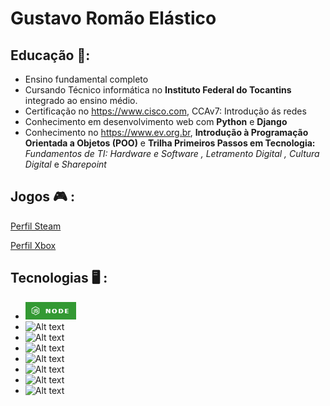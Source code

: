 # Gustavo Romão Elástico 
## Educação 📖:
- Ensino fundamental completo
- Cursando Técnico informática no **Instituto Federal do Tocantins**  integrado ao ensino médio.
- Certificação no https://www.cisco.com, CCAv7: Introdução ás redes
- Conhecimento em desenvolvimento web com **Python** e **Django**
- Conhecimento no https://www.ev.org.br, **Introdução à Programação Orientada a Objetos (POO)** e **Trilha Primeiros Passos em Tecnologia:** *Fundamentos de TI: Hardware e Software , Letramento Digital , Cultura Digital* e *Sharepoint*

## Jogos 🎮 :
[Perfil Steam](https://exemplo.com/)

[Perfil Xbox](https://exemplo.com/)

## Tecnologias 🖥️ : 

- ![Alt text](image.png) 
- ![Alt text](https://camo.githubusercontent.com/d1085fd2ee9197e15e35287e738a8ea0bce2b5e3daea72bd843a58de20119204/68747470733a2f2f696d672e736869656c64732e696f2f62616467652f432532422532422d2532333030353939433f7374796c653d666f722d7468652d6261646765266c6f676f3d63253242253242) 
- ![Alt text](https://camo.githubusercontent.com/295dbaad3785d936c2c517384c79ea677c44d07f73eb556d289621de6b936ddd/68747470733a2f2f696d672e736869656c64732e696f2f62616467652f507974686f6e2d2532333337373641423f7374796c653d666f722d7468652d6261646765266c6f676f3d707974686f6e266c6f676f436f6c6f723d7768697465)
- ![Alt text](https://camo.githubusercontent.com/dc18af9e84a32b0917600f45b2d93163e54f0c83fefbd1e4cf5d5c0de705f9d5/68747470733a2f2f696d672e736869656c64732e696f2f62616467652f4a6176612d6f72616e67657265643f7374796c653d666f722d7468652d6261646765266c6f676f3d636f66666565736372697074266c6f676f436f6c6f723d7768697465) 
- ![Alt text](https://camo.githubusercontent.com/53e24eddae0b410d3273dc46fc3eb20bdbf62e01cc01823d94587469950c5bf2/68747470733a2f2f696d672e736869656c64732e696f2f62616467652f68746d6c2d2532334533344632363f7374796c653d666f722d7468652d6261646765266c6f676f3d68746d6c35266c6f676f436f6c6f723d7768697465) 
- ![Alt text](https://camo.githubusercontent.com/1784ff5b3e82ceaa768e6e6bc10172fad7227d403ecbdfe683474522a9aef8d8/68747470733a2f2f696d672e736869656c64732e696f2f62616467652f6373732d2532333135373242363f7374796c653d666f722d7468652d6261646765266c6f676f3d63737333266c6f676f436f6c6f723d7768697465)
- ![Alt text](https://camo.githubusercontent.com/a4c6b399f4c8ee86bcc09d2d1a91777871702a7df5917329b000787c286659ae/68747470733a2f2f696d672e736869656c64732e696f2f62616467652f4a532d2532334637444631453f7374796c653d666f722d7468652d6261646765266c6f676f3d6a617661736372697074266c6f676f436f6c6f723d626c61636b)
- ![Alt text](https://camo.githubusercontent.com/81a9b26a5603928c1c42f96aa218af1d1952fe8a2e3e502d3b1a48b885b5bfa4/68747470733a2f2f696d672e736869656c64732e696f2f62616467652f7673636f64652d2532333030374143433f7374796c653d666f722d7468652d6261646765266c6f676f3d76697375616c73747564696f636f6465266c6f676f436f6c6f723d7768697465)